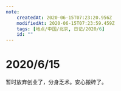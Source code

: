 ```yaml
---
note:
    createdAt: 2020-06-15T07:23:20.956Z
    modifiedAt: 2020-06-15T07:23:59.459Z
    tags: [地点/中国/北京, 日记/2020/6]
    id: ""
---
```

# 2020/6/15

暂时放弃创业了，分身乏术。安心搬砖了。  